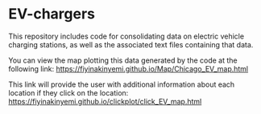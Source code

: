 # EV-chargers
This repository includes code for consolidating data on electric vehicle charging stations, as well as the associated text files containing that data.

You can view the map plotting this data generated by the code at the following link:
https://fiyinakinyemi.github.io/Map/Chicago_EV_map.html 

This link will provide the user with additional information about each location if they click on the location: https://fiyinakinyemi.github.io/clickplot/click_EV_map.html

